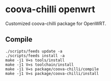 coova-chilli openwrt
====================

Customized coova-chilli package for OpenWRT.

Compile
-------

```
./scripts/feeds update -a
./scripts/feeds install -a
make -j1 V=s tools/install
make -j1 V=s toolchain/install
make -j1 V=s package/coova-chilli/compile
make -j1 V=s package/coova-chilli/install
```
